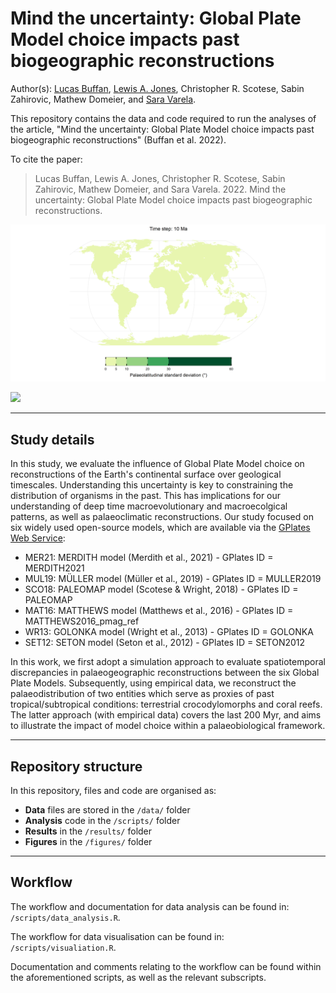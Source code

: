 # Mind the uncertainty: Global Plate Model choice impacts past biogeographic reconstructions

Author(s): [Lucas Buffan](lucas.buffan@ens-lyon.fr), [Lewis A. Jones](mailto:LewisA.Jones@outlook.com), Christopher R. Scotese, Sabin Zahirovic, Mathew Domeier, and [Sara Varela](sara.varela@uvigo.es).

This repository contains the data and code required to run the analyses of the article, "Mind the uncertainty: Global Plate Model choice impacts past biogeographic reconstructions" (Buffan et al. 2022). 

To cite the paper: 
> Lucas Buffan, Lewis A. Jones, Christopher R. Scotese, Sabin Zahirovic, Mathew Domeier, and Sara Varela. 2022. Mind the uncertainty: Global Plate Model choice impacts past biogeographic reconstructions.

![](figures/standard_deviation/time_series.gif)

![](figures/MST/time_series.gif)

-------

## Study details

In this study, we evaluate the influence of Global Plate Model choice on reconstructions of the Earth's continental surface over geological timescales. Understanding this uncertainty is key to constraining the distribution of organisms in the past. This has implications for our understanding of deep time macroevolutionary and macroecolgical patterns, as well as palaeoclimatic reconstructions. Our study focused on six widely used open-source models, which are available via the [GPlates Web Service](https://gwsdoc.gplates.org/reconstruction-models):

* MER21: MERDITH model (Merdith et al., 2021) - GPlates ID = MERDITH2021
* MUL19: MÜLLER model (Müller et al., 2019) - GPlates ID = MULLER2019
* SCO18: PALEOMAP model (Scotese & Wright, 2018) - GPlates ID = PALEOMAP
* MAT16: MATTHEWS model (Matthews et al., 2016) - GPlates ID = MATTHEWS2016_pmag_ref
* WR13: GOLONKA model (Wright et al., 2013) - GPlates ID = GOLONKA
* SET12: SETON model (Seton et al., 2012) - GPlates ID = SETON2012

In this work, we first adopt a simulation approach to evaluate spatiotemporal discrepancies in palaeogeographic reconstructions between the six Global Plate Models. Subsequently, using empirical data, we reconstruct the palaeodistribution of two entities which serve as proxies of past tropical/subtropical conditions: terrestrial crocodylomorphs and coral reefs. The latter approach (with empirical data) covers the last 200 Myr, and aims to illustrate the impact of model choice within a palaeobiological framework.

-------
## Repository structure

In this repository, files and code are organised as:

* **Data** files are stored in the `/data/` folder
* **Analysis** code in the `/scripts/` folder
* **Results** in the `/results/` folder
* **Figures** in the `/figures/` folder

-------

## Workflow

The workflow and documentation for data analysis can be found in: `/scripts/data_analysis.R`.

The workflow for data visualisation can be found in: `/scripts/visualiation.R`.

Documentation and comments relating to the workflow can be found within the aforementioned scripts, as well as the relevant subscripts.
